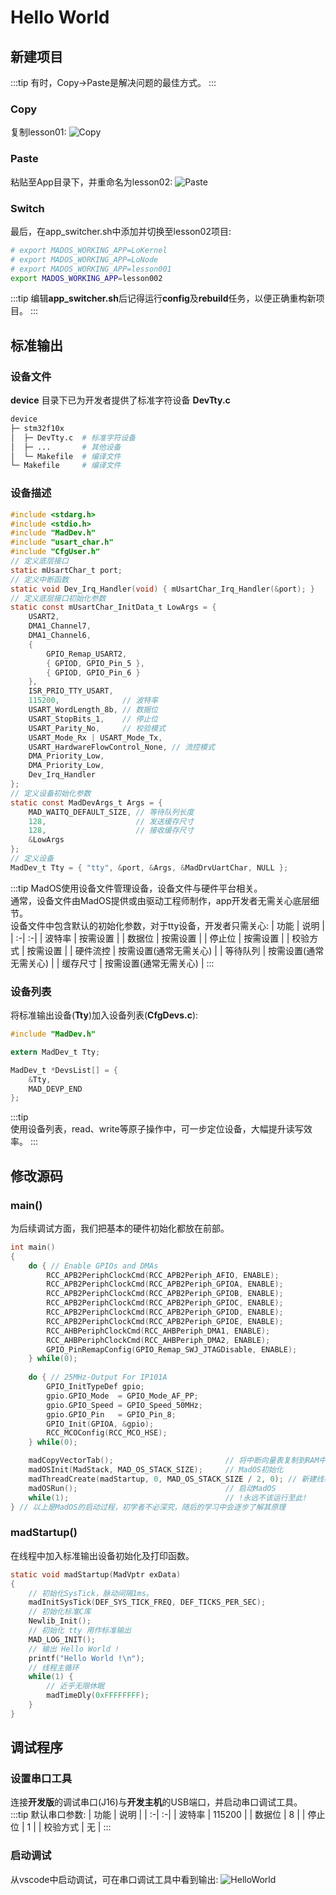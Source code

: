 # Hello World

## 新建项目
:::tip
有时，Copy->Paste是解决问题的最佳方式。
:::
### Copy
复制lesson01:
![Copy](./images/HelloWorld/Copy.png)  
### Paste
粘贴至App目录下，并重命名为lesson02:
![Paste](./images/HelloWorld/Rename.png)
### Switch
最后，在app_switcher.sh中添加并切换至lesson02项目:
<!-- ![AddApp](./images/HelloWorld/AddApp.png) -->
```sh
# export MADOS_WORKING_APP=LoKernel
# export MADOS_WORKING_APP=LoNode
# export MADOS_WORKING_APP=lesson001
export MADOS_WORKING_APP=lesson002
```
:::tip
编辑**app_switcher.sh**后记得运行**config**及**rebuild**任务，以便正确重构新项目。
:::

## 标准输出
### 设备文件
**device** 目录下已为开发者提供了标准字符设备 **DevTty.c**
``` bash
device
├─ stm32f10x
│  ├─ DevTty.c  # 标准字符设备
│  ├─ ...       # 其他设备
│  └─ Makefile  # 编译文件
└─ Makefile     # 编译文件
```

### 设备描述
```c
#include <stdarg.h>
#include <stdio.h>
#include "MadDev.h"
#include "usart_char.h"
#include "CfgUser.h"
// 定义底层接口
static mUsartChar_t port;
// 定义中断函数
static void Dev_Irq_Handler(void) { mUsartChar_Irq_Handler(&port); }
// 定义底层接口初始化参数
static const mUsartChar_InitData_t LowArgs = {
    USART2,
    DMA1_Channel7,
    DMA1_Channel6,
    { 
        GPIO_Remap_USART2,
        { GPIOD, GPIO_Pin_5 },
        { GPIOD, GPIO_Pin_6 }
    },
    ISR_PRIO_TTY_USART,
    115200,              // 波特率
    USART_WordLength_8b, // 数据位
    USART_StopBits_1,    // 停止位
    USART_Parity_No,     // 校验模式
    USART_Mode_Rx | USART_Mode_Tx,
    USART_HardwareFlowControl_None, // 流控模式
    DMA_Priority_Low,
    DMA_Priority_Low,
    Dev_Irq_Handler
};
// 定义设备初始化参数
static const MadDevArgs_t Args = {
    MAD_WAITQ_DEFAULT_SIZE, // 等待队列长度
    128,                    // 发送缓存尺寸
    128,                    // 接收缓存尺寸
    &LowArgs
};
// 定义设备
MadDev_t Tty = { "tty", &port, &Args, &MadDrvUartChar, NULL };
```
:::tip
MadOS使用设备文件管理设备，设备文件与硬件平台相关。    
通常，设备文件由MadOS提供或由驱动工程师制作，app开发者无需关心底层细节。   
设备文件中包含默认的初始化参数，对于tty设备，开发者只需关心:
| 功能 | 说明 |
| :-| :-|
| 波特率 | 按需设置 |
| 数据位 | 按需设置 |
| 停止位 | 按需设置 |
| 校验方式 | 按需设置 |
| 硬件流控 | 按需设置(通常无需关心) |
| 等待队列 | 按需设置(通常无需关心) |
| 缓存尺寸 | 按需设置(通常无需关心) |
:::

### 设备列表
将标准输出设备(**Tty**)加入设备列表(**CfgDevs.c**):
```c
#include "MadDev.h"

extern MadDev_t Tty;

MadDev_t *DevsList[] = {
    &Tty,
    MAD_DEVP_END
};
```
:::tip  
使用设备列表，read、write等原子操作中，可一步定位设备，大幅提升读写效率。
:::

## 修改源码
### main()
为后续调试方面，我们把基本的硬件初始化都放在前部。
```c
int main()
{
    do { // Enable GPIOs and DMAs
        RCC_APB2PeriphClockCmd(RCC_APB2Periph_AFIO, ENABLE);
        RCC_APB2PeriphClockCmd(RCC_APB2Periph_GPIOA, ENABLE);
        RCC_APB2PeriphClockCmd(RCC_APB2Periph_GPIOB, ENABLE);
        RCC_APB2PeriphClockCmd(RCC_APB2Periph_GPIOC, ENABLE);
        RCC_APB2PeriphClockCmd(RCC_APB2Periph_GPIOD, ENABLE);
        RCC_APB2PeriphClockCmd(RCC_APB2Periph_GPIOE, ENABLE);
        RCC_AHBPeriphClockCmd(RCC_AHBPeriph_DMA1, ENABLE);
        RCC_AHBPeriphClockCmd(RCC_AHBPeriph_DMA2, ENABLE);
        GPIO_PinRemapConfig(GPIO_Remap_SWJ_JTAGDisable, ENABLE);
    } while(0);
    
    do { // 25MHz-Output For IP101A
        GPIO_InitTypeDef gpio;
        gpio.GPIO_Mode  = GPIO_Mode_AF_PP;
        gpio.GPIO_Speed = GPIO_Speed_50MHz;
        gpio.GPIO_Pin   = GPIO_Pin_8;
        GPIO_Init(GPIOA, &gpio);
        RCC_MCOConfig(RCC_MCO_HSE);
    } while(0);

    madCopyVectorTab();                         // 将中断向量表复制到RAM中
    madOSInit(MadStack, MAD_OS_STACK_SIZE);     // MadOS初始化
    madThreadCreate(madStartup, 0, MAD_OS_STACK_SIZE / 2, 0); // 新建线程
    madOSRun();                                 // 启动MadOS
	while(1);                                   // !永远不该运行至此!
} // 以上是MadOS的启动过程，初学者不必深究，随后的学习中会逐步了解其原理
```

### madStartup()
在线程中加入标准输出设备初始化及打印函数。
```c
static void madStartup(MadVptr exData)
{
    // 初始化SysTick，脉动间隔1ms。
    madInitSysTick(DEF_SYS_TICK_FREQ, DEF_TICKS_PER_SEC);
    // 初始化标准C库
    Newlib_Init();
    // 初始化 tty 用作标准输出
    MAD_LOG_INIT();
    // 输出 Hello World !
    printf("Hello World !\n");
    // 线程主循环
    while(1) {
        // 近乎无限休眠
        madTimeDly(0xFFFFFFFF);
	}
}
```

## 调试程序
### 设置串口工具
连接**开发版**的调试串口(J16)与**开发主机**的USB端口，并启动串口调试工具。  
:::tip
默认串口参数:
| 功能 | 说明 |
| :-| :-|
| 波特率 | 115200 |
| 数据位 | 8 |
| 停止位 | 1 |
| 校验方式 | 无 |
:::

### 启动调试
从vscode中启动调试，可在串口调试工具中看到输出: 
![HelloWorld](./images/HelloWorld/HelloWorld.png)
